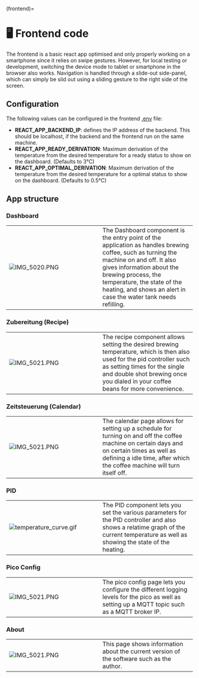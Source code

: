 (frontend)=
# 🖥️ Frontend code
The frontend is a basic react app optimised and only properly working on a smartphone since it relies on swipe gestures. However, for local testing or development, switching the device mode to tablet or smartphone in the browser also works.
Navigation is handled through a slide-out side-panel, which can simply be slid out using a sliding gesture to the right side of the screen.

## Configuration
The following values can be configured in the frontend [.env](.env) file:
* **REACT_APP_BACKEND_IP**: defines the IP address of the backend. This should be localhost, if the backend and the frontend run on the same machine.
* **REACT_APP_READY_DERIVATION**: Maximum derivation of the temperature from the desired temperature for a ready status to show on the dashboard. (Defaults to 3°C)
* **REACT_APP_OPTIMAL_DERIVATION**: Maximum derivation of the temperature from the desired temperature for a optimal status to show on the dashboard. (Defaults to 0.5°C)

## App structure

### Dashboard
<table>
<tr>
<td style='width: 50%'>

![IMG_5020.PNG](..%2Fassets%2Fscreenshots%2FIMG_5020.PNG)
</td>
<td>
The Dashboard component is the entry point of the application as handles brewing coffee, such as turning the machine on and off. It also gives information about the brewing process, the temperature, the state of the heating, and shows an alert in case the water tank needs refilling.
</td>
</tr>
</table>

### Zubereitung (Recipe)
<table>
<tr>
<td style='width: 50%'>

![IMG_5021.PNG](..%2Fassets%2Fscreenshots%2FIMG_5021.PNG)
</td>
<td>
The recipe component allows setting the desired brewing temperature, which is then also used for the pid controller such as setting times for the single and double shot brewing once you dialed in your coffee beans for more convenience.
</td>
</tr>
</table>


### Zeitsteuerung (Calendar)
<table>
<tr>
<td style='width: 50%'>

![IMG_5021.PNG](..%2Fassets%2Fscreenshots%2FIMG_5022.PNG)
</td>
<td>
The calendar page allows for setting up a schedule for turning on and off the coffee machine on certain days and on certain times as well as defining a idle time, after which the coffee machine will turn itself off.
</td>
</tr>
</table>


### PID
<table>
<tr>
<td style='width: 50%'>

![temperature_curve.gif](..%2Fassets%2Fanimations%2Ftemperature_curve.gif)
</td>
<td>
The PID component lets you set the various parameters for the PID controller and also shows a relatime graph of the current temperature as well as showing the state of the heating.
</td>
</tr>
</table>


### Pico Config
<table>
<tr>
<td style='width: 50%'>

![IMG_5021.PNG](..%2Fassets%2Fscreenshots%2FIMG_5023.PNG)
</td>
<td>
The pico config page lets you configure the different logging levels for the pico as well as setting up a MQTT topic such as a MQTT broker IP.
</td>
</tr>
</table>


### About
<table>
<tr>
<td style='width: 50%'>

![IMG_5021.PNG](..%2Fassets%2Fscreenshots%2FIMG_5023.PNG)
</td>
<td>
This page shows information about the current version of the software such as the author.
</td>
</tr>
</table>
